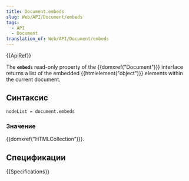 ```yaml
---
title: Document.embeds
slug: Web/API/Document/embeds
tags:
  - API
  - Document
translation_of: Web/API/Document/embeds
---
```

{{ApiRef}}

The **`embeds`** read-only property of the {{domxref("Document")}} interface returns a list of the embedded {{htmlelement("object")}} elements within the current document.

## Синтаксис

```
nodeList = document.embeds
```

### Значение

{{domxref("HTMLCollection")}}.

## Спецификации

{{Specifications}}
